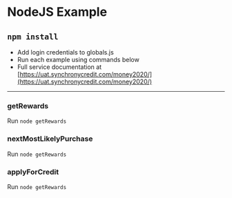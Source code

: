 # NodeJS Example
`npm install`
---

* Add login credentials to globals.js
* Run each example using commands below
* Full service documentation at [https://uat.synchronycredit.com/money2020/](https://uat.synchronycredit.com/money2020/)
---
### getRewards
Run `node getRewards`
### nextMostLikelyPurchase
Run `node getRewards`
### applyForCredit
Run `node getRewards`
